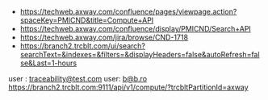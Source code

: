 - https://techweb.axway.com/confluence/pages/viewpage.action?spaceKey=PMICND&title=Compute+API
- https://techweb.axway.com/confluence/display/PMICND/Search+API
- https://techweb.axway.com/jira/browse/CND-1718
- https://branch2.trcblt.com/ui/search?searchText=&indexes=&filters=&displayHeaders=false&autoRefresh=false&Last=1-hours

user : traceability@test.com
user: b@b.ro
https://branch2.trcblt.com:9111/api/v1/compute/?trcbltPartitionId=axway

